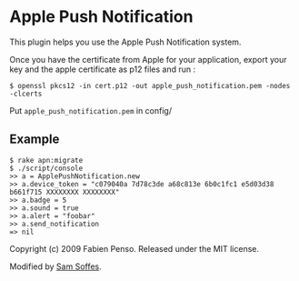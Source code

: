 Apple Push Notification
=====================

This plugin helps you use the Apple Push Notification system.

Once you have the certificate from Apple for your application, export your key
and the apple certificate as p12 files and run :

    $ openssl pkcs12 -in cert.p12 -out apple_push_notification.pem -nodes -clcerts

Put `apple_push_notification.pem` in config/

Example
-------

    $ rake apn:migrate
    $ ./script/console
    >> a = ApplePushNotification.new
    >> a.device_token = "c079040a 7d78c3de a68c813e 6b0c1fc1 e5d03d38 b661f715 XXXXXXXX XXXXXXXX"
    >> a.badge = 5
    >> a.sound = true
    >> a.alert = "foobar"
    >> a.send_notification
    => nil

Copyright (c) 2009 Fabien Penso. Released under the MIT license.

Modified by [Sam Soffes](http://samsoff.es).
